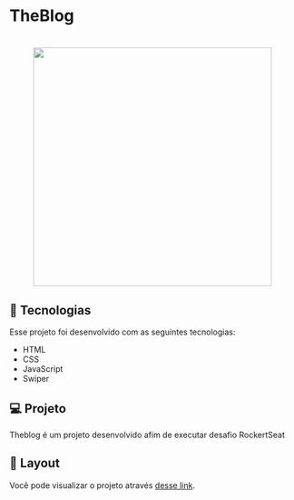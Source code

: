 # TheBlog
<h1 align="center">
  <img  src="../src/images/logo.svg" width="420px" />
</h1>

## 🚀 Tecnologias

Esse projeto foi desenvolvido com as seguintes tecnologias:
- HTML
- CSS
- JavaScript
- Swiper

## 💻 Projeto
Theblog é um projeto desenvolvido afim de executar desafio RockertSeat

## 🔖 Layout
Você pode visualizar o projeto  através [desse link]().
